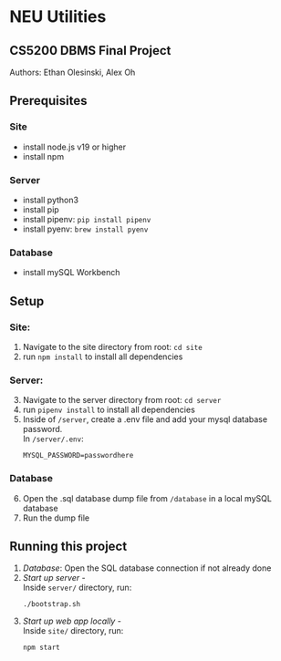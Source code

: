 # NEU Utilities
## CS5200 DBMS Final Project
Authors: Ethan Olesinski, Alex Oh

## Prerequisites
### Site
- install node.js v19 or higher
- install npm

### Server
- install python3
- install pip
- install pipenv: `pip install pipenv`
- install pyenv: `brew install pyenv`

### Database
- install mySQL Workbench

## Setup
### Site:
1. Navigate to the site directory from root: `cd site`
2. run `npm install` to install all dependencies
### Server:
3. Navigate to the server directory from root: `cd server`
4. run `pipenv install` to install all dependencies
5. Inside of  `/server`, create a .env file and add your mysql database password.\
In `/server/.env`:
    ```
    MYSQL_PASSWORD=passwordhere
    ```
### Database
6. Open the .sql database dump file from `/database` in a local mySQL database
7. Run the dump file

## Running this project
1. _Database_: Open the SQL database connection if not already done
2. _Start up server_ -\
    Inside `server/` directory, run:
    ```
    ./bootstrap.sh
    ```
3. _Start up web app locally_ -\
    Inside `site/` directory, run:
    ```
    npm start
    ```
